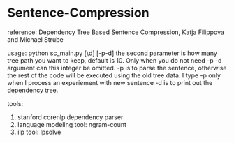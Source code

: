 # Sentence-Compression
reference: Dependency Tree Based Sentence Compression, Katja Filippova and Michael Strube

usage:
python sc_main.py [\d] [-p-d]
the second parameter is how many tree path you want to keep, default is 10. Only when you do not need -p -d argument can this integer be omitted.
-p is to parse the sentence, otherwise the rest of the code will be executed using the old tree data. I type -p only when I process an experiement with new sentence
-d is to print out the dependency tree.

tools: <br/>
1. stanford corenlp dependency parser <br/>
2. language modeling tool: ngram-count <br/>
3. ilp tool: lpsolve <br/>
